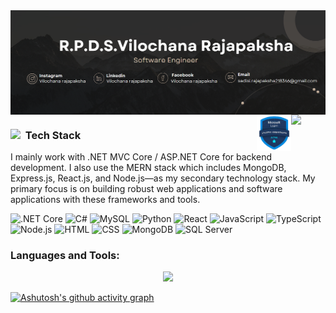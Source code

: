 <img align ="center" alt ="Banner" src="https://github.com/sadisi/sadisi/blob/main/Banner.png">



<img src="https://education.github.com/assets/next/campus-experts/ce-flag-59b436097e6168e12b543fec9e936037ff777d1c0160fa4b07cd7394d8779418.png" width=55px align="right"/>



<img src="https://github.com/sadisi/sadisi/blob/main/mlsa.png" width=55px align="right" />


### <img src = "https://media2.giphy.com/media/QssGEmpkyEOhBCb7e1/giphy.gif?cid=ecf05e47a0n3gi1bfqntqmob8g9aid1oyj2wr3ds3mg700bl&rid=giphy.gif" width = 32px  >&nbsp;&nbsp;Tech Stack


I mainly work with .NET MVC Core / ASP.NET Core for backend development. I also use the MERN stack which includes MongoDB, Express.js, React.js, and Node.js—as my secondary technology stack. My primary focus is on building robust web applications and software applications with these frameworks and tools.


<p>
  <!-- .NET Core MVC -->
<img alt=".NET Core" src="https://img.shields.io/badge/.NET%20Core-512BD4?style=for-the-badge&logo=dotnet&logoColor=white" />

<!-- C# -->
<img alt="C#" src="https://img.shields.io/badge/C%23-239120?style=for-the-badge&logo=c-sharp&logoColor=white" />

<!-- MySQL -->
<img alt="MySQL" src="https://img.shields.io/badge/MySQL-4479A1?style=for-the-badge&logo=mysql&logoColor=white" />

<!-- Python -->
<img alt="Python" src="https://img.shields.io/badge/Python-3776AB?style=for-the-badge&logo=python&logoColor=white" />

<!-- React -->
<img alt="React" src="https://img.shields.io/badge/React-61DAFB?style=for-the-badge&logo=react&logoColor=white" />

<!-- JavaScript -->
<img alt="JavaScript" src="https://img.shields.io/badge/JavaScript-F7DF1E?style=for-the-badge&logo=javascript&logoColor=black" />

<!-- TypeScript -->
<img alt="TypeScript" src="https://img.shields.io/badge/TypeScript-3178C6?style=for-the-badge&logo=typescript&logoColor=white" />

<!-- Node.js -->
<img alt="Node.js" src="https://img.shields.io/badge/Node.js-339933?style=for-the-badge&logo=node.js&logoColor=white" />

<!-- HTML -->
<img alt="HTML" src="https://img.shields.io/badge/HTML-E34F26?style=for-the-badge&logo=html5&logoColor=white" />

<!-- CSS -->
<img alt="CSS" src="https://img.shields.io/badge/CSS-1572B6?style=for-the-badge&logo=css3&logoColor=white" />

<!-- MongoDB -->
<img alt="MongoDB" src="https://img.shields.io/badge/MongoDB-47A248?style=for-the-badge&logo=mongodb&logoColor=white" />

<!-- SQL Server -->
<img alt="SQL Server" src="https://img.shields.io/badge/SQL%20Server-CC2927?style=for-the-badge&logo=microsoft+sql+server&logoColor=white" />

</p>




<h3 align="left">Languages and Tools: </h3>

<p align="center">
  <a href="https://skillicons.dev">
    <img src="https://skillicons.dev/icons?i=java,dotnet,cs,express,cpp,flutter,ts,vue,androidstudio,c,js,html,css,php,mysql,py,arduino,raspberrypi,nodejs,react,bootstrap,tailwind,git,gitlab,azure,postman,mongodb,docker,vscode,visualstudio,idea,pycharm,webstorm,clion,rider,xd,pr,ps,figma" />
  </a>
</p>

[![Ashutosh's github activity graph](https://github-readme-activity-graph.vercel.app/graph?username=sadisi&theme=github-compact)](https://github.com/ashutosh00710/github-readme-activity-graph)

